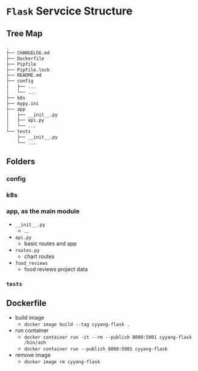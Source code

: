 
# `Flask` Servcice Structure

## Tree Map

```bash
.
├── CHANGELOG.md
├── Dockerfile
├── Pipfile
├── Pipfile.lock
├── README.md
├── config
│   ├── ...
│   └── ...
├── k8s
├── mypy.ini
├── app
│   ├── __init__.py
│   ├── api.py
│   └── ...
└── tests
    ├── __init__.py
    └── ...
```

## Folders

### config

### k8s

### app, as the main module

+ `__init__.py`
  + ...
+ `api.py`
  + basic routes and app
+ `routes.py`
  + chart routes
+ `food_reviews`
  + food reviews project data

### `tests`


## Dockerfile

+ build image 
  + `docker image build --tag cyyang-flask .`
+ run container
  + `docker container run -it --rm --publish 8000:5001 cyyang-flask /bin/ash`
  + `docker container run --publish 8000:5001 cyyang-flask`
+ remove image
  + `docker image rm cyyang-flask`
